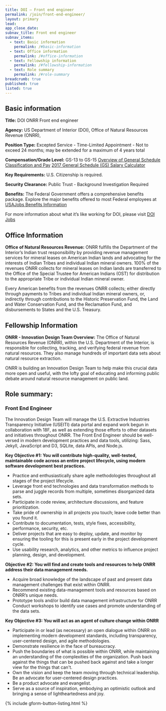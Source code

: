 ```yaml
---
title: DOI – Front end engineer
permalink: /join/front-end-engineer/
layout: primary
lead: 
app_close_date:
subnav_title: Front end engineer
subnav_items:
  - text: Basic information
    permalink: /#basic-information
  - text: Office information
    permalink: /#office-information
  - text: Fellowship information
    permalink: /#fellowship-information
  - text: Role summary
    permalink: /#role-summary
breadcrumb: true
published: true
listed: true
---
```


## Basic information

**Title:** DOI ONRR Front end engineer

**Agency:** 
US Department of Interior (DOI), Office of Natural Resources Revenue (ONRR),  

**Position Type:**
Excepted Service - Time-Limited Appointment - Not to exceed 24 months; may be extended for a maximum of 4 years total

**Compensation/Grade Level:**
GS-13 to GS-15
[Overview of General Schedule Classification and Pay](https://www.opm.gov/policy-data-oversight/pay-leave/pay-systems/general-schedule/)
[2017 General Schedule (GS) Salary Calculator](https://www.opm.gov/policy-data-oversight/pay-leave/salaries-wages/2017/general-schedule-gs-salary-calculator/)

**Key Requirements:** 
U.S. Citizenship is required.

**Security Clearance:** 
Public Trust - Background Investigation Required

**Benefits:**
The Federal Government offers a comprehensive benefits package. Explore the major benefits offered to most Federal employees at [USAJobs Benefits Information](https://www.usajobs.gov/Help/working-in-government/benefits/)

For more information about what it’s like working for DOI, please visit [DOI Jobs](https://www.doi.gov/jobs)

## Office Information

**Office of Natural Resources Revenue:**
ONRR fulfills the Department of the Interior’s Indian trust responsibility by providing revenue management services for mineral leases on American Indian lands and advocating for the interests of Indian Tribes and individual Indian mineral owners.  100% of the revenues ONRR collects for mineral leases on Indian lands are transferred to the Office of the Special Trustee for American Indians (OST) for distribution to the appropriate Tribe or individual Indian mineral owner. 

Every American benefits from the revenues ONRR collects; either directly through payments to Tribes and individual Indian mineral owners, or, indirectly through contributions to the Historic Preservation Fund, the Land and Water Conservation Fund, and the Reclamation Fund, and disbursements to States and the U.S. Treasury.

## Fellowship Information

**ONRR - Innovation Design Team Overview:** 
The Office of Natural Resources Revenue (ONRR), within the U.S. Department of the Interior, is responsible for collecting, tracking, and verifying federal revenue from natural resources. They also manage hundreds of important data sets about natural resource extraction.

ONRR is building an Innovation Design Team to help make this crucial data more open and useful, with the lofty goal of educating and informing public debate around natural resource management on public land.


## Role summary:

### Front End Engineer

The Innovation Design Team will manage the U.S. Extractive Industries Transparency Initiative (USEITI) data portal and expand work begun in collaboration with 18F, as well as extending those efforts to other datasets and initiatives throughout ONRR. The Front End Engineer should be well-versed in modern development practices and data tools, utilizing: Sass, Jekyll, JavaScript and D3, SQLite, data APIs, and Node.js.

**Key Objective #1: You will contribute high-quality, well-tested, maintainable code across an entire project lifecycle, using modern software development best practices.** 
- Practice and enthusiastically share agile methodologies throughout all stages of the project lifecycle.
- Leverage front end technologies and data transformation methods to parse and juggle records from multiple, sometimes disorganized data sets. 
- Participate in code review, architecture discussions, and feature prioritization.
- Take pride of ownership in all projects you touch; leave code better than you found it. 
- Contribute to documentation, tests, style fixes, accessibility, performance, security, etc.
- Deliver projects that are easy to deploy, update, and monitor by ensuring the tooling for this is present early in the project development cycle.
- Use usability research, analytics, and other metrics to influence project planning, design, and development.


**Objective #2: You will find and create tools and resources to help ONRR address their data management needs.** 
- Acquire broad knowledge of the landscape of past and present data management challenges that exist within ONRR. 
- Recommend existing data-management tools and resources based on ONRR’s unique needs.
- Prototype tools and/or build data management infrastructure for ONRR
Conduct workshops to identify use cases and promote understanding of the data sets.  


**Key Objective #3: You will act as an agent of culture change within ONRR**
- Participate in or lead (as necessary) an open dialogue within ONRR on implementing modern development standards, including transparency, user-centered design, and agile methodologies. 
- Demonstrate resilience in the face of bureaucracy. 
- Push the boundaries of what is possible within ONRR, while maintaining an understanding of the complexities of the organization. Push back against the things that can be pushed back against and take a longer view for the things that can't.
- Own the vision and keep the team moving through technical leadership. Be an advocate for user-centered design practices. 
- Be a product advocate and evangelist.
- Serve as a source of inspiration, embodying an optimistic outlook and bringing a sense of lightheartedness and joy.  

{% include gform-button-listing.html %}
